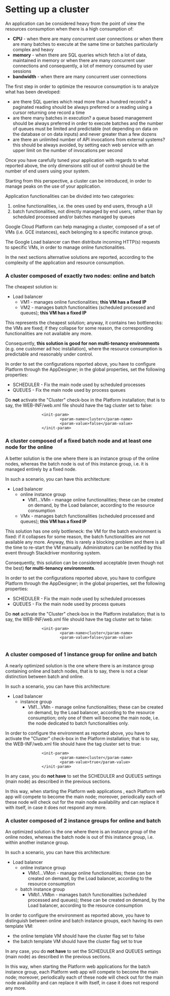 # Setting up a cluster

An application can be considered heavy from the point of view the resources consumption when there is a high consumption of:

* **CPU** - when there are many concurrent user connections or when there are many batches to execute at the same time or batches particularly complex and heavy
* **memory** - when there are SQL queries which fetch a lot of data, maintained in memory or when there are many concurrent user connections and consequently, a lot of memory consumed by user sessions
* **bandwidth** - when there are many concurrent user connections

The first step in order to optimize the resource consumption is to analyze what has been developed:

* are there SQL queries which read more than a hundred records? a paginated reading should be always preferred or a reading using a cursor returning one record a time
* are there many batches in execution? a queue based management should be always preferred in order to execute batches and the number of queues must be limited and predictable \(not depending on data on the database or on data inputs\) and never greater than a few dozens
* are there an unlimited number of API invocations from external systems? this should be always avoided, by setting each web service with an upper limit on the number of invocations per second

Once you have carefully tuned your application with regards to what reported above, the only dimensions still out of control should be the number of end users using your system.

Starting from this perspective, a cluster can be introduced, in order to manage peaks on the use of your application.

Application functionalities can be divided into two categories:

1. online functionalities, i.e. the ones used by end users, through a UI
2. batch functionalities, not directly managed by end users, rather than by scheduled processed and/or batches managed by queues

Google Cloud Platform can help managing a cluster, composed of a set of VMs \(i.e. GCE instances\), each belonging to a specific instance group.

The Google Load balancer can then distribute incoming HTTP\(s\) requests to specific VMs, in order to manage online functionalities.

In the next sections alternative solutions are reported, according to the complexity of the application and resource consumption.

### 

### A cluster composed of exactly two nodes: online and batch

The cheapest solution is:

* Load balancer
  * VM1 - manages online functionalities; **this VM has a fixed IP**
  * VM2 - manages batch functionalities \(scheduled processed and queues\); **this VM has a fixed IP**

This represents the cheapest solution; anyway, it contains two bottlenecks: the VMs are fixed; if they collapse for some reason, the corresponding functionalities are not available any more. 

Consequently, **this solution is good for non multi-tenancy environments** \(e.g. one customer ad hoc installation\), where the resource consumption is predictable and reasonably under control.

In order to set the configurations reported above, you have to configure Platform through the AppDesigner; in the global properties, set the following properties:

* SCHEDULER - Fix the main node used by scheduled processes
* QUEUES - Fix the main node used by process queues

Do **not** activate the "Cluster" check-box in the Platform installation; that is to say, the WEB-INF/web.xml file should have the tag cluster set to false:

```text
                <init-param>
                        <param-name>cluster</param-name>
                        <param-value>false</param-value>
                </init-param>
```

### 

### A cluster composed of a fixed batch node and at least one node for the online

A better solution is the one where there is an instance group of the online nodes, whereas the batch node is out of this instance group, i.e. it is managed entirely by a fixed node.

In such a scenario, you can have this architecture:

* Load balancer
  * online instance group
    * VM1...VMn - manage online functionalities; these can be created on demand, by the Load balancer, according to the resource consumption
  * VMx - manages batch functionalities \(scheduled processed and queues\); **this VM has a fixed IP**

This solution has one only bottleneck: the VM for the batch environment is fixed: if it collapses for some reason, the batch functionalities are not available any more. Anyway, this is rarely a blocking problem and there is all the time to re-start the VM manually. Administrators can be notified by this event through Stackdriver monitoring system.

Consequently, this solution can be considered acceptable \(even though not the best\)  **for multi-tenancy environments**.

In order to set the configurations reported above, you have to configure Platform through the AppDesigner; in the global properties, set the following properties:

* SCHEDULER - Fix the main node used by scheduled processes
* QUEUES - Fix the main node used by process queues

Do **not** activate the "Cluster" check-box in the Platform installation; that is to say, the WEB-INF/web.xml file should have the tag cluster set to false:

```text
                <init-param>
                        <param-name>cluster</param-name>
                        <param-value>false</param-value>
 
```

### 

### A cluster composed of 1 instance group for online and batch

A nearly optimized solution is the one where there is an instance group containing online and batch nodes, that is to say, there is not a clear distinction between batch and online. 

In such a scenario, you can have this architecture:

* Load balancer
  * instance group
    * VM1...VMn - manage online functionalities; these can be created on demand, by the Load balancer, according to the resource consumption; only one of them will become the main node, i.e. the node dedicated to batch functionalities only.

In order to configure the environment as reported above, you have to activate the "Cluster" check-box in the Platform installation; that is to say, the WEB-INF/web.xml file should have the tag cluster set to true:

```text
                <init-param>
                        <param-name>cluster</param-name>
                        <param-value>true</param-value>
                </init-param>
```

In any case, you do **not have** to set the SCHEDULER and QUEUES settings \(main node\) as described in the previous sections. 

In this way, when starting the Platform web applications , each Platform web app will compete to become the main node; moreover, periodically each of these node will check out for the main node availability and can replace it with itself, in case it does not respond any more.



### A cluster composed of 2 instance groups for online and batch

An optimized solution is the one where there is an instance group of the online nodes, whereas the batch node is out of this instance group, i.e. within another instance group.

In such a scenario, you can have this architecture:

* Load balancer
  * online instance group
    * VMo1...VMon - manage online functionalities; these can be created on demand, by the Load balancer, according to the resource consumption
  * batch instance group
    * VMb1..VMbn - manages batch functionalities \(scheduled processed and queues\); these can be created on demand, by the Load balancer, according to the resource consumption

In order to configure the environment as reported above, you have to distinguish between online and batch instance groups, each having its own template VM:

* the online template VM should have the cluster flag set to false
* the batch template VM should have the cluster flag set to true

In any case, you do **not have** to set the SCHEDULER and QUEUES settings \(main node\) as described in the previous sections. 

In this way, when starting the Platform web applications for  the batch instance group, each Platform web app will compete to become the main node; moreover, periodically each of these node will check out for the main node availability and can replace it with itself, in case it does not respond any more.



